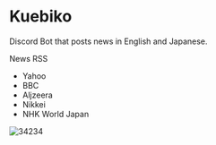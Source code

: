 # Kuebiko
Discord Bot that posts news in English and Japanese.

News RSS
- Yahoo
- BBC
- Aljzeera
- Nikkei
- NHK World Japan

![34234](https://user-images.githubusercontent.com/28727157/149986375-7ca79778-f695-4525-984c-ea50e63cbd8f.png)
